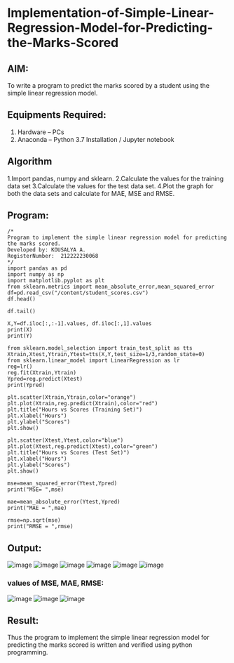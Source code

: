 # Implementation-of-Simple-Linear-Regression-Model-for-Predicting-the-Marks-Scored

## AIM:
To write a program to predict the marks scored by a student using the simple linear regression model.

## Equipments Required:
1. Hardware – PCs
2. Anaconda – Python 3.7 Installation / Jupyter notebook

## Algorithm
1.Import pandas, numpy and sklearn.
2.Calculate the values for the training data set
3.Calculate the values for the test data set.
4.Plot the graph for both the data sets and calculate for MAE, MSE and RMSE.

## Program:
```
/*
Program to implement the simple linear regression model for predicting the marks scored.
Developed by: KOUSALYA A.
RegisterNumber:  212222230068
*/
import pandas as pd
import numpy as np
import matplotlib.pyplot as plt
from sklearn.metrics import mean_absolute_error,mean_squared_error
df=pd.read_csv("/content/student_scores.csv")
df.head()

df.tail()

X,Y=df.iloc[:,:-1].values, df.iloc[:,1].values
print(X)
print(Y)

from sklearn.model_selection import train_test_split as tts
Xtrain,Xtest,Ytrain,Ytest=tts(X,Y,test_size=1/3,random_state=0)
from sklearn.linear_model import LinearRegression as lr
reg=lr()
reg.fit(Xtrain,Ytrain)
Ypred=reg.predict(Xtest)
print(Ypred)

plt.scatter(Xtrain,Ytrain,color="orange")
plt.plot(Xtrain,reg.predict(Xtrain),color="red")
plt.title("Hours vs Scores (Training Set)")
plt.xlabel("Hours")
plt.ylabel("Scores")
plt.show()

plt.scatter(Xtest,Ytest,color="blue")
plt.plot(Xtest,reg.predict(Xtest),color="green")
plt.title("Hours vs Scores (Test Set)")
plt.xlabel("Hours")
plt.ylabel("Scores")
plt.show()

mse=mean_squared_error(Ytest,Ypred)
print("MSE= ",mse)

mae=mean_absolute_error(Ytest,Ypred)
print("MAE = ",mae)

rmse=np.sqrt(mse)
print("RMSE = ",rmse)
```

## Output:
![image](https://github.com/Kousalya22008930/Implementation-of-Simple-Linear-Regression-Model-for-Predicting-the-Marks-Scored/assets/119389108/12de31bc-efe5-468e-b300-92381a2d6c71)
![image](https://github.com/Kousalya22008930/Implementation-of-Simple-Linear-Regression-Model-for-Predicting-the-Marks-Scored/assets/119389108/a2d17d87-ab45-4b9d-a999-cbb87a9f6d90)
![image](https://github.com/Kousalya22008930/Implementation-of-Simple-Linear-Regression-Model-for-Predicting-the-Marks-Scored/assets/119389108/6cd09eda-6833-41eb-bf9f-8f25d5580894)
![image](https://github.com/Kousalya22008930/Implementation-of-Simple-Linear-Regression-Model-for-Predicting-the-Marks-Scored/assets/119389108/19d37f6d-c10b-43b2-8f08-57e1aa41ff3e)
![image](https://github.com/Kousalya22008930/Implementation-of-Simple-Linear-Regression-Model-for-Predicting-the-Marks-Scored/assets/119389108/f07ee377-a128-45e5-8a02-870e72216dd2)
![image](https://github.com/Kousalya22008930/Implementation-of-Simple-Linear-Regression-Model-for-Predicting-the-Marks-Scored/assets/119389108/6c95449f-3509-4afd-a3ab-3da0005063c7)
### values of MSE, MAE, RMSE:
![image](https://github.com/Kousalya22008930/Implementation-of-Simple-Linear-Regression-Model-for-Predicting-the-Marks-Scored/assets/119389108/42a30f4a-4bfa-45b7-a7d9-7d262ee43dc0)
![image](https://github.com/Kousalya22008930/Implementation-of-Simple-Linear-Regression-Model-for-Predicting-the-Marks-Scored/assets/119389108/5f1d8d44-f671-4ecf-93fe-ad5fe620045f)
![image](https://github.com/Kousalya22008930/Implementation-of-Simple-Linear-Regression-Model-for-Predicting-the-Marks-Scored/assets/119389108/4511bbb1-d051-49ef-97f3-434130b651ca)


## Result:
Thus the program to implement the simple linear regression model for predicting the marks scored is written and verified using python programming.
